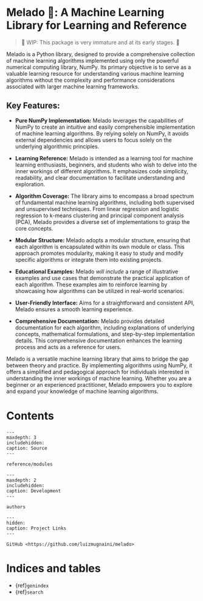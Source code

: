 # Melado 🍯: A Machine Learning Library for Learning and Reference

> 🚧 WIP: This package is very immature and at its early stages. 🚧

Melado is a Python library, designed to provide a comprehensive collection of
machine learning algorithms implemented using only the powerful numerical
computing library, NumPy. Its primary objective is to serve as a valuable
learning resource for understanding various machine learning algorithms without
the complexity and performance considerations associated with larger machine
learning frameworks.

## Key Features:

- **Pure NumPy Implementation:** Melado leverages the capabilities of NumPy to
  create an intuitive and easily comprehensible implementation of machine
  learning algorithms. By relying solely on NumPy, it avoids external
  dependencies and allows users to focus solely on the underlying algorithmic
  principles.

- **Learning Reference:** Melado is intended as a learning tool for machine
  learning enthusiasts, beginners, and students who wish to delve into the
  inner workings of different algorithms. It emphasizes code simplicity,
  readability, and clear documentation to facilitate understanding and
  exploration.

- **Algorithm Coverage:** The library aims to encompass a broad spectrum of
  fundamental machine learning algorithms, including both supervised and
  unsupervised techniques. From linear regression and logistic regression to
  k-means clustering and principal component analysis (PCA), Melado provides a
  diverse set of implementations to grasp the core concepts.

- **Modular Structure:** Melado adopts a modular structure, ensuring that each
  algorithm is encapsulated within its own module or class. This approach
  promotes modularity, making it easy to study and modify specific algorithms
  or integrate them into existing projects.

- **Educational Examples:** Melado *will include* a range of illustrative examples
  and use cases that demonstrate the practical application of each algorithm.
  These examples aim to reinforce learning by showcasing how algorithms can be
  utilized in real-world scenarios.

- **User-Friendly Interface:** Aims for a straightforward and consistent API,
  Melado ensures a smooth learning experience.

- **Comprehensive Documentation:** Melado provides detailed documentation for
  each algorithm, including explanations of underlying concepts, mathematical
  formulations, and step-by-step implementation details. This comprehensive
  documentation enhances the learning process and acts as a reference for
  users.

Melado is a versatile machine learning library that aims to bridge the gap
between theory and practice. By implementing algorithms using NumPy, it offers
a simplified and pedagogical approach for individuals interested in
understanding the inner workings of machine learning. Whether you are a
beginner or an experienced practitioner, Melado empowers you to explore and
expand your knowledge of machine learning algorithms.

# Contents

```{toctree}
---
maxdepth: 3
includehidden:
caption: Source
---

reference/modules
```

```{toctree}
---
maxdepth: 2
includehidden:
caption: Development
---

authors
```

```{toctree}
---
hidden:
caption: Project Links
---

GitHub <https://github.com/luizmugnaini/melado>
```

# Indices and tables

- {ref}`genindex`
- {ref}`search`
